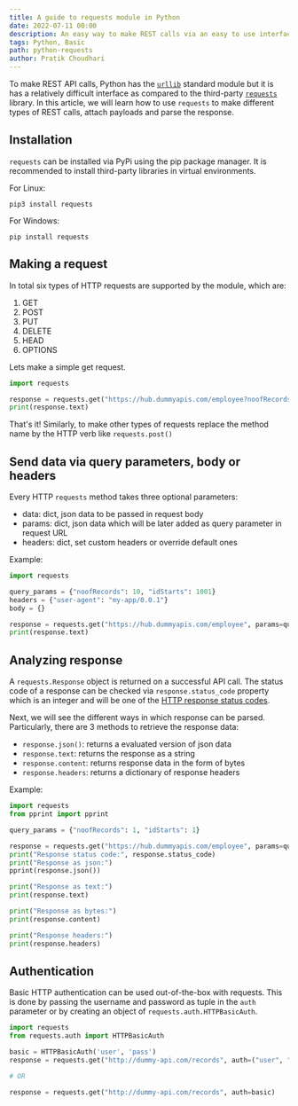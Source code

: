 ```yaml
---
title: A guide to requests module in Python
date: 2022-07-11 00:00
description: An easy way to make REST calls via an easy to use interface library.
tags: Python, Basic
path: python-requests
author: Pratik Choudhari
---
```


To make REST API calls, Python has the [`urllib`](https://docs.python.org/3/library/urllib.html) standard module but it is has a relatively difficult interface as compared to the third-party [`requests`](https://requests.readthedocs.io/en/latest/) library.
In this article, we will learn how to use `requests` to make different types of REST calls, attach payloads and parse the response.

## Installation

`requests` can be installed via PyPi using the pip package manager. It is recommended to install third-party libraries in virtual environments.

For Linux:

```console
pip3 install requests
```

For Windows:

```console
pip install requests
```

## Making a request

In total six types of HTTP requests are supported by the module, which are:
1. GET
2. POST
3. PUT
4. DELETE
5. HEAD
6. OPTIONS

Lets make a simple get request.

```python
import requests

response = requests.get("https://hub.dummyapis.com/employee?noofRecords=10&idStarts=1001")
print(response.text)
```

That's it! Similarly, to make other types of requests replace the method name by the HTTP verb like `requests.post()`

## Send data via query parameters, body or headers

Every HTTP `requests` method takes three optional parameters:
- data: dict, json data to be passed in request body
- params: dict, json data which will be later added as query parameter in request URL
- headers: dict, set custom headers or override default ones

Example:

```python
import requests

query_params = {"noofRecords": 10, "idStarts": 1001}
headers = {"user-agent": "my-app/0.0.1"}
body = {}

response = requests.get("https://hub.dummyapis.com/employee", params=query_params, headers=headers, data=body)
print(response.text)
```

## Analyzing response

A `requests.Response` object is returned on a successful API call. 
The status code of a response can be checked via `response.status_code` property which is an integer and will be one of the [HTTP response status codes](https://developer.mozilla.org/en-US/docs/Web/HTTP/Status).

Next, we will see the different ways in which response can be parsed. Particularly, there are 3 methods to retrieve the response data:
- `response.json()`: returns a evaluated version of json data
- `response.text`: returns the response as a string
- `response.content`: returns response data in the form of bytes
- `response.headers`: returns a dictionary of response headers

Example:

```python
import requests
from pprint import pprint

query_params = {"noofRecords": 1, "idStarts": 1}

response = requests.get("https://hub.dummyapis.com/employee", params=query_params)
print("Response status code:", response.status_code)
print("Response as json:")
pprint(response.json())

print("Response as text:")
print(response.text)

print("Response as bytes:")
print(response.content)

print("Response headers:")
print(response.headers)
```

## Authentication

Basic HTTP authentication can be used out-of-the-box with requests. 
This is done by passing the username and password as tuple in the `auth` parameter or by creating an object of `requests.auth.HTTPBasicAuth`.

```python
import requests
from requests.auth import HTTPBasicAuth

basic = HTTPBasicAuth('user', 'pass')
response = requests.get("http://dummy-api.com/records", auth=("user", "pass"))

# OR

response = requests.get("http://dummy-api.com/records", auth=basic)
```
